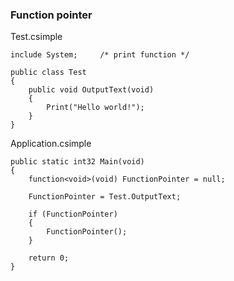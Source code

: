 ### Function pointer
Test.csimple
```
include System;		/* print function */

public class Test
{
	public void OutputText(void)
	{
		Print("Hello world!");
	}
}
```
Application.csimple
```
public static int32 Main(void)
{
	function<void>(void) FunctionPointer = null;

	FunctionPointer = Test.OutputText;

	if (FunctionPointer)
	{
		FunctionPointer();
	}

	return 0;
}
```
